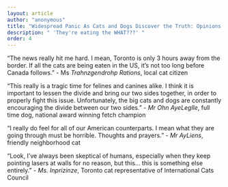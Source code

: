 ```yaml
---
layout: article
author: "anonymous"
title: "Widespread Panic As Cats and Dogs Discover the Truth: Opinions From Experts"
description: " 'They're eating the WHAT???' "
order: 4
---
```


“The news really hit me hard. I mean, Toronto is only 3 hours away from the border. If all the cats are being eaten in the US, it’s not too long before Canada follows.” - Ms *Trahnzgendrohp Rations*, local cat citizen

“This really is a tragic time for felines and canines alike. I think it is important to lessen the divide and bring our two sides together, in order to properly fight this issue. Unfortunately, the big cats and dogs are constantly encouraging the divide between our two sides.” - *Mr Ohn AyeLeglle*, full time dog, national award winning fetch champion

“I really do feel for all of our American counterparts. I mean what they are going through must be horrible. Thoughts and prayers.” - *Mr AyLiens*, friendly neighborhood cat

“Look, I’ve always been skeptical of humans, especially when they keep pointing lasers at walls for no reason, but this… this is something else entirely.” - *Ms. Inprizinze*, Toronto cat representative of International Cats Council

